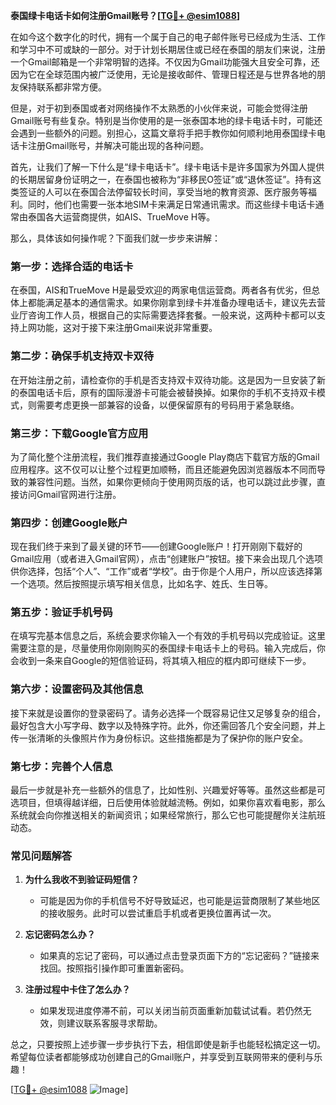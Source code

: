 **泰国绿卡电话卡如何注册Gmail账号？[[TG💪+ @esim1088](https://t.me/s/esim1088)]**

在如今这个数字化的时代，拥有一个属于自己的电子邮件账号已经成为生活、工作和学习中不可或缺的一部分。对于计划长期居住或已经在泰国的朋友们来说，注册一个Gmail邮箱是一个非常明智的选择。不仅因为Gmail功能强大且安全可靠，还因为它在全球范围内被广泛使用，无论是接收邮件、管理日程还是与世界各地的朋友保持联系都非常方便。

但是，对于初到泰国或者对网络操作不太熟悉的小伙伴来说，可能会觉得注册Gmail账号有些复杂。特别是当你使用的是一张泰国本地的绿卡电话卡时，可能还会遇到一些额外的问题。别担心，这篇文章将手把手教你如何顺利地用泰国绿卡电话卡注册Gmail账号，并解决可能出现的各种问题。

首先，让我们了解一下什么是“绿卡电话卡”。绿卡电话卡是许多国家为外国人提供的长期居留身份证明之一，在泰国也被称为“非移民O签证”或“退休签证”。持有这类签证的人可以在泰国合法停留较长时间，享受当地的教育资源、医疗服务等福利。同时，他们也需要一张本地SIM卡来满足日常通讯需求。而这些绿卡电话卡通常由泰国各大运营商提供，如AIS、TrueMove H等。

那么，具体该如何操作呢？下面我们就一步步来讲解：

### 第一步：选择合适的电话卡

在泰国，AIS和TrueMove H是最受欢迎的两家电信运营商。两者各有优劣，但总体上都能满足基本的通信需求。如果你刚拿到绿卡并准备办理电话卡，建议先去营业厅咨询工作人员，根据自己的实际需要选择套餐。一般来说，这两种卡都可以支持上网功能，这对于接下来注册Gmail来说非常重要。

### 第二步：确保手机支持双卡双待

在开始注册之前，请检查你的手机是否支持双卡双待功能。这是因为一旦安装了新的泰国电话卡后，原有的国际漫游卡可能会被替换掉。如果你的手机不支持双卡模式，则需要考虑更换一部兼容的设备，以便保留原有的号码用于紧急联络。

### 第三步：下载Google官方应用

为了简化整个注册流程，我们推荐直接通过Google Play商店下载官方版的Gmail应用程序。这不仅可以让整个过程更加顺畅，而且还能避免因浏览器版本不同而导致的兼容性问题。当然，如果你更倾向于使用网页版的话，也可以跳过此步骤，直接访问Gmail官网进行注册。

### 第四步：创建Google账户

现在我们终于来到了最关键的环节——创建Google账户！打开刚刚下载好的Gmail应用（或者进入Gmail官网），点击“创建账户”按钮。接下来会出现几个选项供你选择，包括“个人”、“工作”或者“学校”。由于你是个人用户，所以应该选择第一个选项。然后按照提示填写相关信息，比如名字、姓氏、生日等。

### 第五步：验证手机号码

在填写完基本信息之后，系统会要求你输入一个有效的手机号码以完成验证。这里需要注意的是，尽量使用你刚刚购买的泰国绿卡电话卡上的号码。输入完成后，你会收到一条来自Google的短信验证码，将其填入相应的框内即可继续下一步。

### 第六步：设置密码及其他信息

接下来就是设置你的登录密码了。请务必选择一个既容易记住又足够复杂的组合，最好包含大小写字母、数字以及特殊字符。此外，你还需回答几个安全问题，并上传一张清晰的头像照片作为身份标识。这些措施都是为了保护你的账户安全。

### 第七步：完善个人信息

最后一步就是补充一些额外的信息了，比如性别、兴趣爱好等等。虽然这些都是可选项目，但填得越详细，日后使用体验就越流畅。例如，如果你喜欢看电影，那么系统就会向你推送相关的新闻资讯；如果经常旅行，那么它也可能提醒你关注航班动态。

### 常见问题解答

1. **为什么我收不到验证码短信？**
   - 可能是因为你的手机信号不好导致延迟，也可能是运营商限制了某些地区的接收服务。此时可以尝试重启手机或者更换位置再试一次。

2. **忘记密码怎么办？**
   - 如果真的忘记了密码，可以通过点击登录页面下方的“忘记密码？”链接来找回。按照指引操作即可重置新密码。

3. **注册过程中卡住了怎么办？**
   - 如果发现进度停滞不前，可以关闭当前页面重新加载试试看。若仍然无效，则建议联系客服寻求帮助。

总之，只要按照上述步骤一步步执行下去，相信即使是新手也能轻松搞定这一切。希望每位读者都能够成功创建自己的Gmail账户，并享受到互联网带来的便利与乐趣！

[[TG💪+ @esim1088](https://t.me/s/esim1088) ![Image](https://i.postimg.cc/4NQfJmqS/Snipaste-2025-05-13-00-14-12.png)]